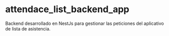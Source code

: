 # attendace_list_backend_app

Backend desarrollado en NestJs para gestionar las peticiones del aplicativo de lista de asistencia.
